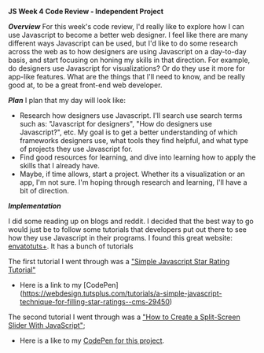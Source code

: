 
**JS Week 4 Code Review - Independent Project**

***Overview***
For this week's code review, I'd really like to explore how I can use Javascript to become a better web designer. I feel like there are many different ways Javascript can be used, but I'd like to do some research across the web as to how designers are using Javascript on a day-to-day basis, and start focusing on honing my skills in that direction. For example, do designers use Javascript for visualizations? Or do they use it more for app-like features. What are the things that I'll need to know, and be really good at, to be a great front-end web developer.

***Plan***
I plan that my day will look like:

 - Research how designers use Javascript. I'll search use search terms such as: "Javascript for designers", "How do designers use Javascript?", etc. My goal is to get a better understanding of which frameworks designers use, what tools they find helpful, and what type of projects they use Javascript for.
 - Find good resources for learning, and dive into learning how to apply the skills that I already have.
 - Maybe, if time allows, start a project. Whether its a visualization or an app, I'm not sure. I'm hoping through research and learning, I'll have a bit of direction.


 ***Implementation***

 I did some reading up on blogs and reddit. I decided that the best way to go would just be to follow some tutorials that developers put out there to see how they use Javascript in their programs. I found this great website: [envatotuts+](https://webdesign.tutsplus.com/categories/javascript). It has a bunch of tutorials

 The first tutorial I went through was a ["Simple Javascript Star Rating Tutorial"](https://webdesign.tutsplus.com/tutorials/a-simple-javascript-technique-for-filling-star-ratings--cms-29450)
 - Here is a link to my [CodePen] (https://webdesign.tutsplus.com/tutorials/a-simple-javascript-technique-for-filling-star-ratings--cms-29450)

 The second tutorial I went through was a ["How to Create a Split-Screen Slider With JavaScript"](https://webdesign.tutsplus.com/tutorials/how-to-create-a-split-screen-slider-with-javascript--cms-28844);
 - Here is a like to my [CodePen for this project](https://codepen.io/jbellwaite/pen/XVmNEm?editors=0110). 
